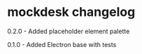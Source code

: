 # mockdesk changelog
0.2.0 - Added placeholder element palette

0.1.0 - Added Electron base with tests
